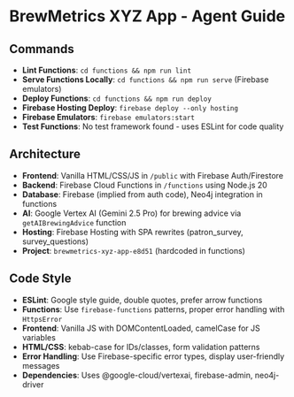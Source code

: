 # BrewMetrics XYZ App - Agent Guide

## Commands
- **Lint Functions**: `cd functions && npm run lint`
- **Serve Functions Locally**: `cd functions && npm run serve` (Firebase emulators)
- **Deploy Functions**: `cd functions && npm run deploy`
- **Firebase Hosting Deploy**: `firebase deploy --only hosting`
- **Firebase Emulators**: `firebase emulators:start`
- **Test Functions**: No test framework found - uses ESLint for code quality

## Architecture
- **Frontend**: Vanilla HTML/CSS/JS in `/public` with Firebase Auth/Firestore
- **Backend**: Firebase Cloud Functions in `/functions` using Node.js 20
- **Database**: Firebase (implied from auth code), Neo4j integration in functions
- **AI**: Google Vertex AI (Gemini 2.5 Pro) for brewing advice via `getAIBrewingAdvice` function
- **Hosting**: Firebase Hosting with SPA rewrites (patron_survey, survey_questions)
- **Project**: `brewmetrics-xyz-app-e8d51` (hardcoded in functions)

## Code Style
- **ESLint**: Google style guide, double quotes, prefer arrow functions
- **Functions**: Use `firebase-functions` patterns, proper error handling with `HttpsError`
- **Frontend**: Vanilla JS with DOMContentLoaded, camelCase for JS variables
- **HTML/CSS**: kebab-case for IDs/classes, form validation patterns
- **Error Handling**: Use Firebase-specific error types, display user-friendly messages
- **Dependencies**: Uses @google-cloud/vertexai, firebase-admin, neo4j-driver
